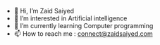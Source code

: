 - 👋 Hi, I’m Zaid Saiyed
- 👀 I’m interested in Artificial intelligence
- 🌱 I’m currently learning Computer programming
- 📫 How to reach me : connect@zaidsaiyed.com
